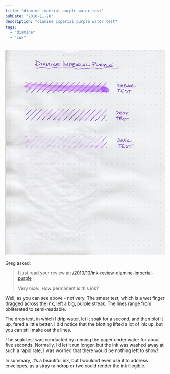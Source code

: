 ```yaml
---
title: "diamine imperial purple water test"
pubDate: "2010-11-28"
description: "diamine imperial purple water test"
tags:
  - "diamine"
  - "ink"
---
```




![](diamine-imperial-purple-water-test.jpg)

Greg asked:

> I just read your review at:
> [/2010/10/ink-review-diamine-imperial-purple](/blog/2010/10/18/ink-review-diamine-imperial-purple/)
>
> Very nice.  How permanent is this ink?

Well, as you can see above - not very. The smear test, which is a wet finger dragged across the ink, left a big, purple streak. The lines range from obliterated to semi-readable.

The drop test, in which I drip water, let it soak for a second, and then blot it up, fared a little better. I did notice that the blotting lifted a lot of ink up, but you can still make out the lines.

The soak test was conducted by running the paper under water for about five seconds. Normally, I’d let it run longer, but the ink was washed away at such a rapid rate, I was worried that there would be nothing left to show!

In summary, it’s a beautiful ink, but I wouldn’t even use it to address envelopes, as a stray raindrop or two could render the ink illegible.
